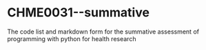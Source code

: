 # CHME0031--summative
The code list and markdown form for the summative assessment of programming with python for health research
